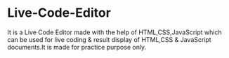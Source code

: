 # Live-Code-Editor
It is a Live Code Editor made with the help of HTML,CSS,JavaScript which can be used for live coding & result display of HTML,CSS & JavaScript documents.It is made for practice purpose only.
